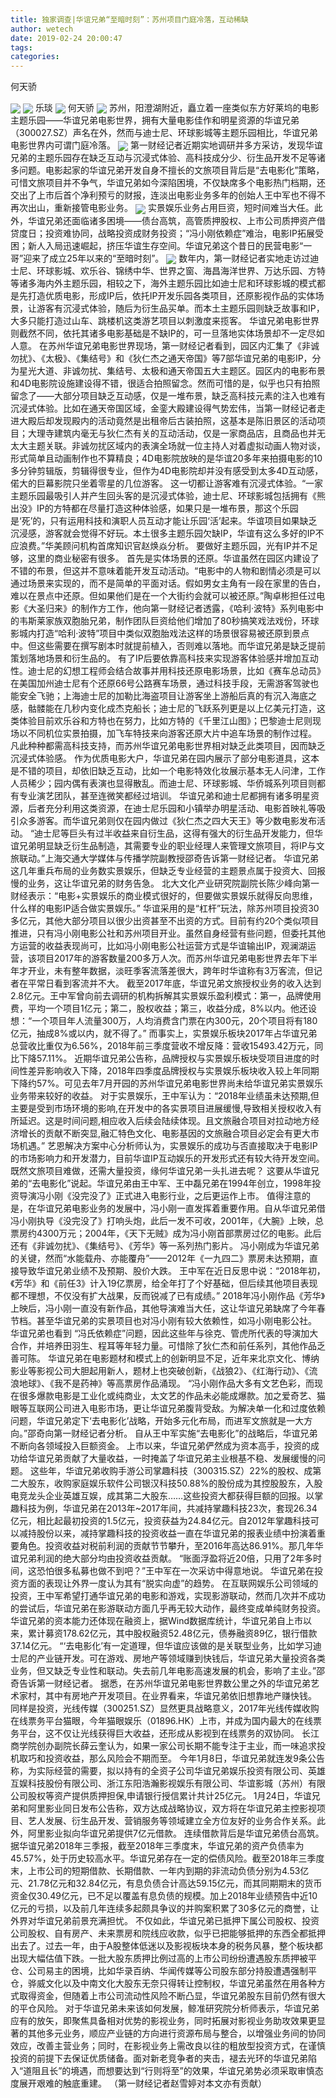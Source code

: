 ```yaml
---
title: 独家调查|华谊兄弟“至暗时刻”：苏州项目门庭冷落，互动稀缺
author: wetech
date: 2019-02-24 20:00:47
tags: 
categories: 
---
```

何天骄
<!-- more -->
<img align="center" border="0" src="https://imgcdn.yicai.com/uppics/images/2019/02/5b2a21c1cba893413e9b113858fbea1d.jpg" />
<img align="center" border="0" src="https://imgcdn.yicai.com/uppics/images/2019/02/865f99eb39b2df9cfc5220ecd788e5ad.jpg" />
乐琰
<img align="center" border="0" src="https://imgcdn.yicai.com/uppics/images/2019/02/f68875cbd38eaf35bd1a81cbc1a76339.jpg" />
何天骄
<img align="center" border="0" src="https://imgcdn.yicai.com/uppics/images/2019/02/0820f438ff0caa43f470fa0a4d4afec3.jpg" />
苏州，阳澄湖附近，矗立着一座类似东方好莱坞的电影主题乐园——华谊兄弟电影世界，拥有大量电影佳作和明星资源的华谊兄弟（300027.SZ）声名在外，然而与迪士尼、环球影城等主题乐园相比，华谊兄弟电影世界内可谓门庭冷落。
<img align="center" border="0" src="https://imgcdn.yicai.com/uppics/images/2019/02/c046093f25a2eece68418f120129ced7.jpg" />
第一财经记者近期实地调研并多方采访，发现华谊兄弟的主题乐园存在缺乏互动与沉浸式体验、高科技成分少、衍生品开发不足等诸多问题。电影起家的华谊兄弟开发自身不擅长的文旅项目背后是“去电影化”策略，可惜文旅项目并不争气，华谊兄弟如今深陷困境，不仅缺席多个电影热门档期，还交出了上市后首个净利预亏的财报，连淡出电影业务多年的创始人王中军也不得不再次出山，重新接管电影业务。
<img align="center" border="0" src="https://imgcdn.yicai.com/uppics/images/2019/02/b7cf7483a653fec450d04c427a4917f3.jpg" />
实景娱乐业务占用巨资，短时间难当大任。此外，华谊兄弟还面临诸多困境——债台高筑，高管质押股权、上市公司质押资产借贷度日；投资难协同，战略投资成财务投资；“冯小刚依赖症”难治，电影IP拓展受困；新人入局迅速崛起，挤压华谊生存空间。华谊兄弟这个昔日的民营电影“一哥”迎来了成立25年以来的“至暗时刻”。
<img align="center" border="0" src="https://imgcdn.yicai.com/uppics/images/2019/02/bda0d8182bee2896ba7429e0d43b228e.jpg" />
数年内，第一财经记者实地走访过迪士尼、环球影城、欢乐谷、锦绣中华、世界之窗、海昌海洋世界、万达乐园、方特等诸多海内外主题乐园，相较之下，海外主题乐园比如迪士尼和环球影城的模式都是先打造优质电影，形成IP后，依托IP开发乐园各类项目，还原影视作品的实体场景，让游客有沉浸式体验，随后为衍生品买单。而本土主题乐园则缺乏故事和IP，大多只能打造过山车、跳楼机这类游艺项目以刺激度来揽客。
华谊兄弟电影世界则截然不同，依托其诸多电影基础是不缺IP的，可一旦落地实体场景却不一定尽如人意。
在苏州华谊兄弟电影世界现场，第一财经记者看到，园区内汇集了《非诚勿扰》、《太极》、《集结号》和《狄仁杰之通天帝国》等7部华谊兄弟的电影IP，分为星光大道、非诚勿扰、集结号、太极和通天帝国五大主题区。园区内的电影布景和4D电影院设施建设得不错，很适合拍照留念。然而可惜的是，似乎也只有拍照留念了——大部分项目缺乏互动感，仅是一堆布景，缺乏高科技元素的注入也难有沉浸式体验。比如在通天帝国区域，金銮大殿建设得气势宏伟，当第一财经记者走进大殿后却发现殿内的活动竟然是出租帝后古装拍照，这基本是陈旧景区的活动项目；大理寺建筑内毫无与狄仁杰有关的互动活动，仅是一家商品店，且商品也并无太大主题关联。非诚勿扰区域内的表演全场就一位主持人对着虚拟动画人物对谈，形式简单且动画制作也不算精良；4D电影院放映的是华谊20多年来拍摄电影的10多分钟剪辑版，剪辑得很专业，但作为4D电影院却并没有感受到太多4D互动感，偌大的巨幕影院只坐着零星的几位游客。
这一切都让游客难有沉浸式体验。“一家主题乐园最吸引人并产生回头客的是沉浸式体验，迪士尼、环球影城包括拥有《熊出没》IP的方特都在尽量打造这种体验感，如果只是一堆布景，那这个乐园是‘死’的，只有运用科技和演职人员互动才能让乐园‘活’起来。华谊项目如果缺乏沉浸感，游客就会觉得不好玩。本土很多主题乐园欠缺IP，华谊有这么多好的IP不应浪费。”华美顾问机构首席知识官赵焕焱分析。
要做好主题乐园，光有IP并不足够，这里的商业秘密有很多。
首先是实体场景的还原。华谊虽然在园区内建设了不错的布景，但这并不意味着能开发互动活动。“电影中的人物和剧情必须是可以通过场景来实现的，而不是简单的平面对话。假如男女主角有一段在家里的告白，难以在景点中还原。但如果他们是在一个大街约会就可以被还原。”陶卓彬担任过电影《大圣归来》的制作方工作，他向第一财经记者透露，《哈利·波特》系列电影中的韦斯莱家族双胞胎兄弟，制作团队巨资给他们增加了80秒搞笑戏法戏份，环球影城内打造“哈利·波特”项目中类似双胞胎戏法这样的场景很容易被还原到景点中。但这些需要在撰写剧本时就提前植入，否则难以落地。而华谊兄弟是缺乏提前策划落地场景和衍生品的。
有了IP后要依靠高科技来实现游客体验感并增加互动性。迪士尼的幻想工程师会结合故事并用科技还原电影场景，比如《赛车总动员》在美国加州迪士尼有个还原66号公路赛车场景，通过科技手段，无需游客驾驶也能安全飞驰；上海迪士尼的加勒比海盗项目让游客坐上游船后真的有沉入海底之感，骷髅能在几秒内变化成杰克船长；迪士尼的飞跃系列更是以上亿美元打造，这类体验目前欢乐谷和方特也在努力，比如方特的《千里江山图》；巴黎迪士尼则现场以不同机位实景拍摄，加飞车特技来向游客还原大片中追车场景的制作过程。
凡此种种都需高科技支持，而苏州华谊兄弟电影世界相对缺乏此类项目，因而缺乏沉浸式体验感。
作为优质电影大户，华谊兄弟在园内展示了部分电影道具，这本是不错的项目，却依旧缺乏互动，比如一个电影特效化妆展示基本无人问津，工作人员稀少；园内偶有表演也显得散乱。而迪士尼、环球影城、华侨城系列项目则都有专业演艺团队，甚至连微笑都经过培训。
华谊兄弟和迪士尼都拥有诸多明星资源，后者充分利用这类资源，在迪士尼乐园和小镇举办明星活动、电影首映礼等吸引众多游客。而华谊兄弟则仅在园内做过《狄仁杰之四大天王》等少数电影发布活动。
“迪士尼等巨头有过半收益来自衍生品，这得有强大的衍生品开发能力，但华谊兄弟明显缺乏衍生品制造，其需要专业的职业经理人来管理文旅项目，将IP与文旅联动。”上海交通大学媒体与传播学院副教授邵奇告诉第一财经记者。
华谊兄弟这几年重兵布局的业务数实景娱乐，但缺乏专业经营的主题景点属于投资大、回报慢的业务，这让华谊兄弟的财务告急。
北大文化产业研究院副院长陈少峰向第一财经表示：“电影+实景娱乐的商业模式很好的，但要做实景娱乐就得反向思维，什么样的电影IP适合做实景娱乐。”
华谊采用的是“杠杆”玩法，除苏州项目投资30多亿元，其他大部分项目以很少出资甚至不出资的方式。目前有约20个类似项目推进，只有冯小刚电影公社和苏州项目开业。虽然自身经营有些问题，但委托其他方运营的收益表现尚可，比如冯小刚电影公社运营方式是华谊输出IP，观澜湖运营，该项目2017年的游客数量200多万人次。而苏州华谊兄弟电影世界去年下半年才开业，未有整年数据，淡旺季客流落差很大，跨年时华谊称有3万客流，但记者在平常日看到客流并不大。
截至2017年底，华谊兄弟文旅授权业务的收入达到2.8亿元。王中军曾向前去调研的机构拆解其实景娱乐盈利模式：第一，品牌使用费，平均一个项目1亿元；第二，股权收益；第三，收益分成，8%以内。他还设想：“一个项目年人流量300万，人均消费含门票在内300元，20个项目将有180亿元，抽成8%或以内，就不得了。” 而事实上，实景娱乐板块2017年占华谊兄弟总营收比重仅为6.56%，2018年前三季度营收不增反降：营收15493.42万元，同比下降57.11%。
近期华谊兄弟公告称，品牌授权与实景娱乐板块受项目进度的时间性差异影响收入下降，2018年四季度品牌授权与实景娱乐板块收入较上年同期下降约57%。可见去年7月开园的苏州华谊兄弟电影世界尚未给华谊兄弟实景娱乐业务带来较好的收益。
对于实景娱乐，王中军认为：“2018年业绩虽未达预期,但主要是受到市场环境的影响,在开发中的各实景项目进展缓慢,导致相关授权收入有所延迟。这是时间问题,相应收入后续会陆续体现。且文旅融合项目对拉动地方经济增长的贡献不断突显,融汇特色文化、电影基因的文旅融合项目必定会有更大市场机遇。”
艺恩解决方案中心分析师认为，实景娱乐的成功与否直接取决于电影IP的市场影响力和开发潜力，目前华谊IP互动娱乐的开发形式还有较大待开发空间。
既然文旅项目难做，还需大量投资，缘何华谊兄弟一头扎进去呢？
这要从华谊兄弟的“去电影化”说起。华谊兄弟由王中军、王中磊兄弟在1994年创立，1998年投资导演冯小刚《没完没了》正式进入电影行业，之后更运作上市。
值得注意的是，在华谊兄弟电影业务的发展中，冯小刚一直发挥着重要作用。自从华谊兄弟借冯小刚执导《没完没了》打响头炮，此后一发不可收，2001年，《大腕》上映，总票房约4300万元；2004年，《天下无贼》成为冯小刚首部票房过亿的电影。此后还有《非诚勿扰》、《集结号》、《芳华》等一系列热门影片。
冯小刚成为华谊兄弟的关键，然而“水能载舟、亦能覆舟”——2012年《一九四二》票房未达预期，直接导致华谊兄弟业绩不及预期、股价大跌。
王中军在近日反思中说：“2018年初，《芳华》和《前任3》计入19亿票房，给全年打了个好基础，但后续其他项目表现都不理想，不仅没有扩大战果，反而锐减了已有成绩。”
2018年冯小刚作品《芳华》上映后，冯小刚一直没有新作品，其他导演难当大任，这让华谊兄弟缺席了今年春节档。甚至华谊兄弟的实景项目也对冯小刚有较大依赖性，如冯小刚电影公社。
华谊兄弟也看到 “冯氏依赖症”问题，因此这些年与徐克、管虎所代表的导演加大合作，并培养田羽生、程耳等年轻力量。可惜除了狄仁杰和前任系列，其他作品乏善可陈。
华谊兄弟在电影题材和模式上的创新明显不足，近年来北京文化、博纳影业等影视公司大胆起用新人，题材上也突破创新，《战狼2》、《红海行动》、《流浪地球》、《我不是药神》等高票房作品涌现。
“冯小刚作品大多有文艺色彩，而现在很多爆款电影是工业化或纯商业，太文艺的作品未必能成爆款。加之爱奇艺、猫眼等互联网公司进入电影市场，更让华谊兄弟腹背受敌。为解决单一化和过度依赖问题，华谊兄弟定下‘去电影化’战略，开始多元化布局，而进军文旅就是一大方向。”邵奇向第一财经记者分析。
自从王中军实施“去电影化”的战略后，华谊兄弟不断向各领域投入巨额资金。
上市以来，华谊兄弟俨然成为资本高手，投资的成功给华谊兄弟贡献了大量收益，一时掩盖了华谊兄弟主业根基不稳、发展缓慢的问题。
这些年，华谊兄弟收购手游公司掌趣科技（300315.SZ）22%的股权、成第二大股东，收购家庭娱乐软件公司银汉科技50.88%的股份成为其控股股东，入股电竞龙头企业英雄互娱，成其第二大股东……这些投资大都获得巨额的回报。以掌趣科技为例，华谊兄弟在2013年~2017年间，共减持掌趣科技23次，套现26.34亿元，相比起最初投资的1.5亿元，投资获益为24.84亿元。自2012年掌趣科技可以减持股份以来，减持掌趣科技的投资收益一直在华谊兄弟的报表业绩中扮演着重要角色。投资收益对税前利润的贡献节节攀升，至2016年高达86.91%。那几年华谊兄弟利润的绝大部分均由投资收益贡献。
“账面浮盈将近20倍，只用了2年多时间，这恐怕很多私募也做不到吧？”王中军在一次采访中得意地说。
华谊兄弟在投资方面的表现让外界一度认为其有“脱实向虚”的趋势。
在互联网娱乐公司领域的投资，王中军希望打通华谊兄弟的电影和游戏，实现影游联动，然而几次并不成功的尝试后，华谊兄弟在影游联动方面几乎再无较大动作，最终变成单纯财务投资。
华谊兄弟的资本能力还体现在融资上，据Wind数据库统计，华谊兄弟自上市以来，累计募资178.62亿元，其中股权融资52.48亿元，债券融资89亿，银行借款37.14亿元。
“‘去电影化’有一定道理，但华谊应该做的是关联型业务，比如学习迪士尼的产业链开发。可在游戏、房地产等领域赚到快钱后，华谊兄弟大量投资各类业务，但又缺乏专业性和联动。失去前几年电影高速发展的机会，影响了主业。”邵奇告诉第一财经记者。
据悉，在苏州华谊兄弟电影世界数公里之外的华谊兄弟艺术家村，其中有房地产开发项目。在业界看来，华谊兄弟依旧想靠地产赚快钱。
同样是投资，光线传媒（300251.SZ）显然更具战略意义，2017年光线传媒收购在线票务平台猫眼，今年猫眼娱乐（01896.HK）上市，并成为国内最大的在线票务平台，这不仅让光线获得巨大收益，还形成从影视到在线票务的双协同。
长江商学院创办副院长薛云奎认为，如果一家公司长期不能专注于主业，而一味追求投机取巧和投资收益，那么风险会不期而至。
今年1月8日，华谊兄弟就连发9条公告称，为实际经营的需要，拟以持有的全资子公司华谊兄弟娱乐投资有限公司、英雄互娱科技股份有限公司、浙江东阳浩瀚影视娱乐有限公司、华谊影城（苏州）有限公司股权等资产提供质押担保,申请银行授信累计共计25亿元。
1月24日，华谊兄弟和阿里影业同日发布公告称，双方达成战略协议，双方将在华谊兄弟主控影视项目、艺人发展、衍生品开发、营销服务等领域建立全方位友好的业务合作关系。此外，阿里影业拟向华谊兄弟提供7亿元借款。
连续借款背后是华谊兄弟债台高筑。据华谊兄弟2018年三季报，截至2018年三季度末，华谊兄弟的资产负债率为45.57%，处于历史较高水平。华谊兄弟存在一定的偿债风险。截至2018年三季度末，上市公司的短期借款、长期借款、一年内到期的非流动负债分别为4.53亿元、21.78亿元和32.84亿元，有息负债合计高达59.15亿元，而其同期期末的货币资金仅30.49亿元，已不足以覆盖有息负债的规模。加上2018年业绩预告中近10亿元的亏损，以及前几年连续多起颇具争议的并购案积累了30多亿元的商誉，让外界对华谊兄弟前景充满担忧。
不仅如此，华谊兄弟已抵押下属公司股权、投资公司股权、自有房产、未来票房和院线应收款，似乎已把能够抵押的东西全都抵押出去了。过去一年，由于A股整体低迷以及影视板块本身的税务风暴，整个板块都出现大幅估值下跌。一批大股东质押比例过高的上市公司纷纷遭遇股东质押被平仓、公司易主的困境，比如华录百纳、华闻传媒等公司股东部分持股遭遇强制平仓，骅威文化以及中南文化大股东无奈只得转让控制权，华谊兄弟虽然在用各种方式取得资金，但随着上市公司流动性风险不断凸显，华谊兄弟股东目前仍然有很大的平仓风险。
对于华谊兄弟未来该如何发展，鲸准研究院分析师表示，华谊兄弟应有的放矢，即聚焦具备相对优势的影视业务，同时拓展对影视业务助攻效果更显著的其他多元业务，顺应产业链的方向进行资源布局与整合，以增强业务间的协同效应，改善主营业务；同时，在影视业务上需改良以往的粗放型投资方式，在谨慎投资的前提下去保证优质储备。面对新老竞争者的夹击，褪去光环的华谊兄弟陷入“道阻且长”的境遇，而想要达到“行则将至”的效果，华谊兄弟势必须采取审慎态度展开艰难的触底重建。
（第一财经记者赵雪婷对本文亦有贡献）
 
 
